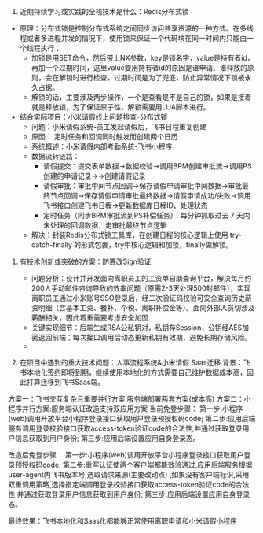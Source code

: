 1. 近期持续学习或实践的全栈技术是什么：Redis分布式锁
- 原理：分布式锁是控制分布式系统之间同步访问共享资源的一种方式。在多线程或者多进程并发的情况下，使用锁来保证一个代码块在同一时间内只能由一个线程执行；
	- 加锁是用SET命令，然后带上NX参数，key是锁名字，value是持有者id，再加一个过期时间，这里value要用持有者id的原因是谁申请、谁释放的原则，会在解锁时进行检查，过期时间是为了兜底，防止异常情况下锁被永久占据。
	- 解锁的话，主要涉及两步操作，一个是查看是不是自己的锁，如果是接着就是释放锁，为了保证原子性，解锁需要用LUA脚本进行。
- 结合实际项目：小米请假线上问题排查-分布式锁
	- 问题：小米请假系统-员工发起请假后，飞书日程重复创建
	- 原因： 定时任务和回调同时触发而创建两个日历
	- 系统概述：小米请假内部考勤系统-飞书小程序，
	- 数据流转链路：
		- 请假提交：提交表单数据->数据校验->调用BPM创建审批流->调用PS创建的申请记录->->创建请假记录
		- 请假审批：审批中间节点回调->保存请假申请审批中间数据->审批最终节点回调->保存请假申请审批最终数据->请假申请成功/失败->调用飞书接口创建飞书日程->更新数据库日程ID、处理状态
		- 定时任务（同步BPM审批流到PS补偿任务）：每分钟抓取过去 7 天内未处理的回调数据，走审批最终节点逻辑
	- 解决：封装Redis分布式锁工具库，在创建日程的核心逻辑上使用 try-catch-finally 的形式包裹，try中核心逻辑和加锁，finally做解锁。


1. 有技术创新或突破的方案：防篡改Sign验证
	- 问题分析：设计并开发面向离职员工的工资单自助查询平台，解决每月约200人手动邮件咨询导致的效率问题（原需2-3天处理500封邮件），实现离职员工通过小米账号SSO登录后，经二次验证码校验可安全查询历史薪资明细（含基本工资、餐补、个税、离职补偿金等）。面向外部人员切涉及薪酬相关，因此着重需要考虑安全加固
	- 关键实现细节：后端生成RSA公私钥对，私钥存Session，公钥经AES加密返回前端；每次接口调用后动态更新私钥有效期，避免长期存储风险。
	- 


2. 在项目中遇到的重大技术问题：人事流程系统&小米请假 Saas迁移
背景：飞书本地化签约即将到期，继续使用本地化的方式需要自己维护数据成本高，因此打算迁移到飞书Saas端。

方案一：飞书交互复杂且重要并行方案:服务端部署两套方案(成本高)
方案二：小程序并行方案:服务端认证改造支持双应用方案
当前免登步骤： 
第一步:小程序(web)调用开放平台小程序登录接口获取用户登录预授权码code;
第二步:应用后端服务调用登录校验接口获取access-token验证code的合法性,并通过获取登录用户信息获取到用户身份; 
第三步:应用后端设置应用自身登录态。

改造后免登步骤： 
第一步:小程序(web)调用开放平台小程序登录接口获取用户登录预授权码code; 
第二步:重写认证使两个客户端都能效验通过,应用后端服务根据user-agent内飞书版本号,选取请求来源(主要改动点) ,如果没有客户端标识,采用双重调用策略,选择指定端调用登录校验接口获取access-token验证code的合法性,并通过获取登录用户信息获取到用户身份;
第三步:应用后端设置应用自身登录态。

最终效果：飞书本地化和Saas化都能够正常使用离职申请和小米请假小程序